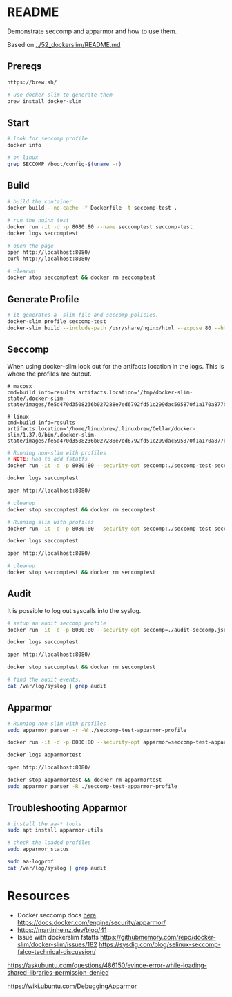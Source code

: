 # README
Demonstrate seccomp and apparmor and how to use them.

Based on [../52_dockerslim/README.md](../52_dockerslim/README.md_)  
## Prereqs
```sh
https://brew.sh/

# use docker-slim to generate them 
brew install docker-slim
```
## Start
```sh
# look for seccomp profile
docker info 

# on linux
grep SECCOMP /boot/config-$(uname -r)
```

## Build 
```sh
# build the container
docker build --no-cache -f Dockerfile -t seccomp-test .

# run the nginx test
docker run -it -d -p 8080:80 --name seccomptest seccomp-test
docker logs seccomptest 

# open the page
open http://localhost:8080/
curl http://localhost:8080/

# cleanup
docker stop seccomptest && docker rm seccomptest
```

## Generate Profile
```sh
# it generates a .slim file and seccomp policies.  
docker-slim profile seccomp-test
docker-slim build --include-path /usr/share/nginx/html --expose 80 --http-probe-cmd / seccomp-test
```

## Seccomp
When using docker-slim look out for the artifacts location in the logs.  This is where the profiles are output. 

```text
# macosx
cmd=build info=results artifacts.location='/tmp/docker-slim-state/.docker-slim-state/images/fe5d470d3508236b027288e7ed6792fd51c299dac595870f1a170a877b9ff52a/artifacts' 

# linux
cmd=build info=results artifacts.location='/home/linuxbrew/.linuxbrew/Cellar/docker-slim/1.37.0/bin/.docker-slim-state/images/fe5d470d3508236b027288e7ed6792fd51c299dac595870f1a170a877b9ff52a/artifacts' 
```

```sh
# Running non-slim with profiles
# NOTE: Had to add fstatfs
docker run -it -d -p 8080:80 --security-opt seccomp:./seccomp-test-seccomp.json --name seccomptest seccomp-test

docker logs seccomptest 

open http://localhost:8080/

# cleanup
docker stop seccomptest && docker rm seccomptest
```


```sh
# Running slim with profiles
docker run -it -d -p 8080:80 --security-opt seccomp:./seccomp-test-seccomp.json --name seccomptest seccomp-test.slim

docker logs seccomptest

open http://localhost:8080/

# cleanup
docker stop seccomptest && docker rm seccomptest
```

## Audit 
It is possible to log out syscalls into the syslog.  
```sh
# setup an audit seccomp profile
docker run -it -d -p 8080:80 --security-opt seccomp=./audit-seccomp.json --name seccomptest seccomp-test

docker logs seccomptest

open http://localhost:8080/

docker stop seccomptest && docker rm seccomptest

# find the audit events.
cat /var/log/syslog | grep audit  
```

## Apparmor 
```sh
# Running non-slim with profiles
sudo apparmor_parser -r -W ./seccomp-test-apparmor-profile

docker run -it -d -p 8080:80 --security-opt apparmor=seccomp-test-apparmor-profile --name apparmortest seccomp-test

docker logs apparmortest

open http://localhost:8080/

docker stop apparmortest && docker rm apparmortest
sudo apparmor_parser -R ./seccomp-test-apparmor-profile

```

## Troubleshooting Apparmor
```sh
# install the aa-* tools
sudo apt install apparmor-utils  

# check the loaded profiles
sudo apparmor_status  

sudo aa-logprof
cat /var/log/syslog | grep audit     
```



# Resources 
* Docker seccomp docs [here](https://docs.docker.com/engine/security/seccomp/)  
https://docs.docker.com/engine/security/apparmor/
* https://martinheinz.dev/blog/41
* Issue with dockerslim fstatfs https://githubmemory.com/repo/docker-slim/docker-slim/issues/182
https://sysdig.com/blog/selinux-seccomp-falco-technical-discussion/

https://askubuntu.com/questions/486150/evince-error-while-loading-shared-libraries-permission-denied

https://wiki.ubuntu.com/DebuggingApparmor